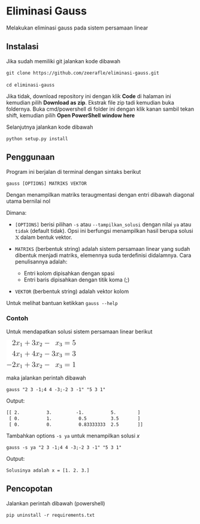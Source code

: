 # Eliminasi Gauss

Melakukan eliminasi gauss pada sistem persamaan linear

## Instalasi

Jika sudah memiliki git jalankan kode dibawah
```console
git clone https://github.com/zeerafle/eliminasi-gauss.git

cd eliminasi-gauss
```

Jika tidak, download repository ini dengan klik __Code__ di halaman ini kemudian pilih __Download as zip__. Ekstrak file zip tadi kemudian buka foldernya. Buka cmd/powershell di folder ini dengan klik kanan sambil tekan shift, kemudian pilih __Open PowerShell window here__

Selanjutnya jalankan kode dibawah
```console
python setup.py install
```

## Penggunaan

Program ini berjalan di terminal dengan sintaks berikut
```console
gauss [OPTIONS] MATRIKS VEKTOR
```

Dengan menampilkan matriks teraugmentasi dengan entri dibawah diagonal utama bernilai nol

Dimana:

- `[OPTIONS]` berisi pilihan `-s` atau `--tampilkan_solusi` dengan nilai `ya` atau `tidak` (default tidak). Opsi ini berfungsi menampilkan hasil berupa solusi ![x](https://github.com/zeerafle/eliminasi-gauss/blob/master/images/x.png?raw=true) dalam bentuk vektor.

- `MATRIKS` (berbentuk string) adalah sistem persamaan linear yang sudah dibentuk menjadi matriks, elemennya suda terdefinisi didalamnya. Cara penulisannya adalah:
    - Entri kolom dipisahkan dengan spasi
    - Entri baris dipisahkan dengan titik koma (;)

- `VEKTOR` (berbentuk string) adalah vektor kolom

Untuk melihat bantuan ketikkan `gauss --help`

### Contoh

Untuk mendapatkan solusi sistem persamaan linear berikut

![matrix](https://github.com/zeerafle/eliminasi-gauss/blob/master/images/linear-equation-system.png?raw=true)

maka jalankan perintah dibawah
```console
gauss "2 3 -1;4 4 -3;-2 3 -1" "5 3 1"
```
Output:
```console
[[ 2.          3.         -1.          5.        ] 
 [ 0.          1.          0.5         3.5       ] 
 [ 0.          0.          0.83333333  2.5       ]]
```

Tambahkan options `-s ya` untuk menampilkan solusi $x$
```console
gauss -s ya "2 3 -1;4 4 -3;-2 3 -1" "5 3 1"
```
Output:
```console
Solusinya adalah x = [1. 2. 3.]
```

## Pencopotan

Jalankan perintah dibawah (powershell)
```console
pip uninstall -r requirements.txt
```